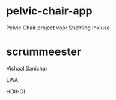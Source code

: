 # pelvic-chair-app

Pelvic Chair project voor Stichting Inkluso

# scrummeester

Vishaal Sanichar

EWA 

HOIHOI 